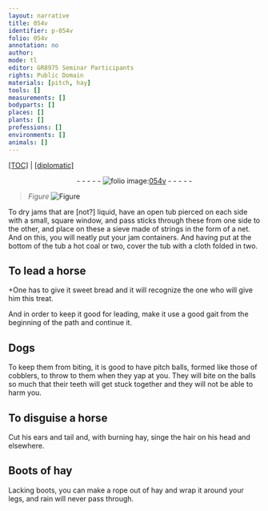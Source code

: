 ```yaml
---
layout: narrative
title: 054v
identifier: p-054v
folio: 054v
annotation: no
author:
mode: tl
editor: GR8975 Seminar Participants
rights: Public Domain
materials: [pitch, hay]
tools: []
measurements: []
bodyparts: []
places: []
plants: []
professions: []
environments: []
animals: []
---
```


<p><a href="{{ site.baseurl }}/translation/" target="_blank">[TOC]</a> | <a href="{{ site.baseurl }}/texts/p-054v_tc/">[diplomatic]</a></p><div class="folio" align="center">- - - - - <a href="http://gallica.bnf.fr/ark:/12148/btv1b10500001g/f114.image" target="_blank"><img src="https://cu-mkp.github.io/2017-workshop-edition/assets/photo-icon.png" alt="folio image: " style="display:inline-block; margin-bottom:-3px;"/>054v</a> - - - - - </div>  
  
> *Figure*
> <a href="https://drive.google.com/open?id=0B9-oNrvWdlO5N1FlRklFdzIxUzQ" target="_blank"><img src="https://cu-mkp.github.io/GR8975-edition/assets/photo-icon.png" alt="Figure" style="display:inline-block; margin-bottom:-3px;"/></a>
 
To dry jams that are [not?] liquid, have an open tub pierced on each side with a small, square window, and pass sticks through these from one side to the other, and place on these a sieve made of strings in the form of a net. And on this, you will neatly put your jam containers. And having put at the bottom of the tub a hot coal or two, cover the tub with a cloth folded in two.
 
 
  

## To lead a horse

 
\+One has to give it sweet bread and it will recognize the one who will give him this treat.
 
And in order to keep it good for leading, make it use a good gait from the beginning of the path and continue it.
 
 
  

## Dogs

 
To keep them from biting, it is good to have <span class="m">pitch</span> balls, formed like those of cobblers, to throw to them when they yap at you. They will bite on the balls so much that their teeth will get stuck together and they will not be able to harm you.
 
 
  

## To disguise a horse

 
Cut his ears and tail and, with burning <span class="m">hay</span>, singe the hair on his head and elsewhere.
 
 
  

## Boots of <span class="m">hay</span>

 
Lacking boots, you can make a rope out of <span class="m">hay</span> and wrap it around your legs, and rain will never pass through.
 
